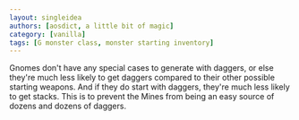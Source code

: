 ```yaml
---
layout: singleidea
authors: [aosdict, a little bit of magic]
category: [vanilla]
tags: [G monster class, monster starting inventory]
---
```

Gnomes don't have any special cases to generate with daggers, or else they're much less likely to get daggers compared to their other possible starting weapons. And if they do start with daggers, they're much less likely to get stacks. This is to prevent the Mines from being an easy source of dozens and dozens of daggers.
